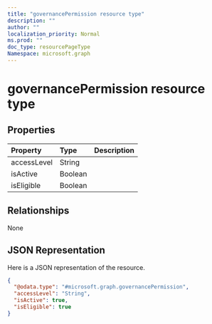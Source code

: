 ```yaml
---
title: "governancePermission resource type"
description: ""
author: ""
localization_priority: Normal
ms.prod: ""
doc_type: resourcePageType
Namespace: microsoft.graph
---
```



# governancePermission resource type



## Properties
|Property|Type|Description|
|:---|:---|:---|
|accessLevel|String||
|isActive|Boolean||
|isEligible|Boolean||

## Relationships
None

## JSON Representation
Here is a JSON representation of the resource.
<!-- {
  "blockType": "resource",
  "@odata.type": "microsoft.graph.governancePermission"
}
-->
``` json
{
  "@odata.type": "#microsoft.graph.governancePermission",
  "accessLevel": "String",
  "isActive": true,
  "isEligible": true
}
```

